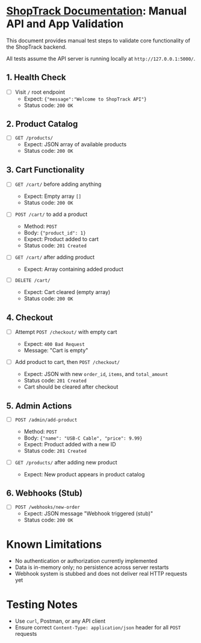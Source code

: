 # [ShopTrack Documentation](../index.md): Manual API and App Validation

This document provides manual test steps to validate core functionality of the ShopTrack backend.

All tests assume the API server is running locally at `http://127.0.0.1:5000/`.

## 1. Health Check

- [ ] Visit `/` root endpoint
  - Expect: `{"message":"Welcome to ShopTrack API"}`
  - Status code: `200 OK`

## 2. Product Catalog

- [ ] `GET /products/`
  - Expect: JSON array of available products
  - Status code: `200 OK`

## 3. Cart Functionality

- [ ] `GET /cart/` before adding anything
  - Expect: Empty array `[]`
  - Status code: `200 OK`

- [ ] `POST /cart/` to add a product
  - Method: `POST`
  - Body: `{"product_id": 1}`
  - Expect: Product added to cart
  - Status code: `201 Created`

- [ ] `GET /cart/` after adding product
  - Expect: Array containing added product

- [ ] `DELETE /cart/`
  - Expect: Cart cleared (empty array)
  - Status code: `200 OK`

## 4. Checkout

- [ ] Attempt `POST /checkout/` with empty cart
  - Expect: `400 Bad Request`
  - Message: "Cart is empty"

- [ ] Add product to cart, then `POST /checkout/`
  - Expect: JSON with new `order_id`, `items`, and `total_amount`
  - Status code: `201 Created`
  - Cart should be cleared after checkout

## 5. Admin Actions

- [ ] `POST /admin/add-product`
  - Method: `POST`
  - Body: `{"name": "USB-C Cable", "price": 9.99}`
  - Expect: Product added with a new ID
  - Status code: `201 Created`

- [ ] `GET /products/` after adding new product
  - Expect: New product appears in product catalog

## 6. Webhooks (Stub)

- [ ] `POST /webhooks/new-order`
  - Expect: JSON message "Webhook triggered (stub)"
  - Status code: `200 OK`

# Known Limitations

- No authentication or authorization currently implemented
- Data is in-memory only; no persistence across server restarts
- Webhook system is stubbed and does not deliver real HTTP requests yet

# Testing Notes

- Use `curl`, Postman, or any API client
- Ensure correct `Content-Type: application/json` header for all `POST` requests
